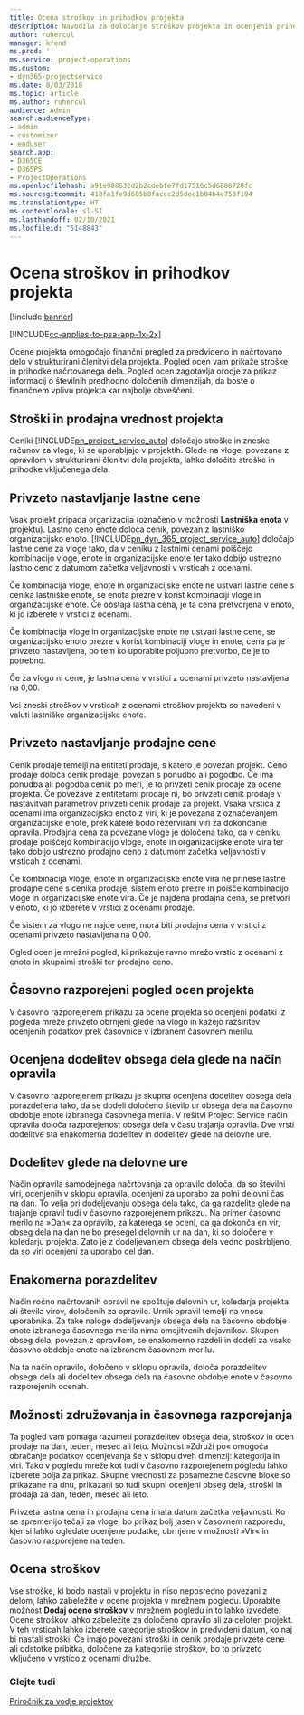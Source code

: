 ```yaml
---
title: Ocena stroškov in prihodkov projekta
description: Navodila za določanje stroškov projekta in ocenjenih prihodkov v rešitvi Project Service
author: ruhercul
manager: kfend
ms.prod: ''
ms.service: project-operations
ms.custom:
- dyn365-projectservice
ms.date: 8/03/2018
ms.topic: article
ms.author: ruhercul
audience: Admin
search.audienceType:
- admin
- customizer
- enduser
search.app:
- D365CE
- D365PS
- ProjectOperations
ms.openlocfilehash: a91e988632d2b2cdebfe7fd17516c5d6886728fc
ms.sourcegitcommit: 418fa1fe9d605b8faccc2d5dee1b04b4e753f194
ms.translationtype: HT
ms.contentlocale: sl-SI
ms.lasthandoff: 02/10/2021
ms.locfileid: "5148843"
---
```

# <a name="determine-project-cost-and-revenue-estimates"></a>Ocena stroškov in prihodkov projekta 

[!include [banner](../includes/psa-now-project-operations.md)]

[!INCLUDE[cc-applies-to-psa-app-1x-2x](../includes/cc-applies-to-psa-app-1x-2x.md)]

Ocene projekta omogočajo finančni pregled za predvideno in načrtovano delo v strukturirani členitvi dela projekta. Pogled ocen vam prikaže stroške in prihodke načrtovanega dela. Pogled ocen zagotavlja orodje za prikaz informacij o številnih predhodno določenih dimenzijah, da boste o finančnem vplivu projekta kar najbolje obveščeni.  
  
## <a name="cost-and-sales-value-of-the-project"></a>Stroški in prodajna vrednost projekta  
Ceniki [!INCLUDE[pn_project_service_auto](../includes/pn-project-service-auto.md)] določajo stroške in zneske računov za vloge, ki se uporabljajo v projektih. Glede na vloge, povezane z opravilom v strukturirani členitvi dela projekta, lahko določite stroške in prihodke vključenega dela.  
  
## <a name="cost-price-defaulting"></a>Privzeto nastavljanje lastne cene  
Vsak projekt pripada organizacija (označeno v možnosti **Lastniška enota** v projektu). Lastno ceno enote določa cenik, povezan z lastniško organizacijsko enoto. [!INCLUDE[pn_dyn_365_project_service_auto](../includes/pn-dyn-365-project-service-auto.md)] določajo lastne cene za vloge tako, da v ceniku z lastnimi cenami poiščejo kombinacijo vloge, enote in organizacijske enote ter tako dobijo ustrezno lastno ceno z datumom začetka veljavnosti v vrsticah z ocenami.  
  
Če kombinacija vloge, enote in organizacijske enote ne ustvari lastne cene s cenika lastniške enote, se enota prezre v korist kombinaciji vloge in organizacijske enote. Če obstaja lastna cena, je ta cena pretvorjena v enoto, ki jo izberete v vrstici z ocenami.  
  
Če kombinacija vloge in organizacijske enote ne ustvari lastne cene, se organizacijsko enoto prezre v korist kombinaciji vloge in enote, cena pa je privzeto nastavljena, po tem ko uporabite poljubno pretvorbo, če je to potrebno.  
  
 Če za vlogo ni cene, je lastna cena v vrstici z ocenami privzeto nastavljena na 0,00.  
  
 Vsi zneski stroškov v vrsticah z ocenami stroškov projekta so navedeni v valuti lastniške organizacijske enote.  
  
## <a name="sales-price-defaulting"></a>Privzeto nastavljanje prodajne cene  
Cenik prodaje temelji na entiteti prodaje, s katero je povezan projekt. Ceno prodaje določa cenik prodaje, povezan s ponudbo ali pogodbo. Če ima ponudba ali pogodba cenik po meri, je to privzeti cenik prodaje za ocene projekta. Če povezave z entitetami prodaje ni, bo privzeti cenik prodaje v nastavitvah parametrov privzeti cenik prodaje za projekt. Vsaka vrstica z ocenami ima organizacijsko enoto z viri, ki je povezana z označevanjem organizacijske enote, prek katere bodo rezervirani viri za dokončanje opravila. Prodajna cena za povezane vloge je določena tako, da v ceniku prodaje poiščejo kombinacijo vloge, enote in organizacijske enote vira ter tako dobijo ustrezno prodajno ceno z datumom začetka veljavnosti v vrsticah z ocenami.  
  
Če kombinacija vloge, enote in organizacijske enote vira ne prinese lastne prodajne cene s cenika prodaje, sistem enoto prezre in poišče kombinacijo vloge in organizacijske enote vira. Če je najdena prodajna cena, se pretvori v enoto, ki jo izberete v vrstici z ocenami prodaje.  
  
Če sistem za vlogo ne najde cene, mora biti prodajna cena v vrstici z ocenami privzeto nastavljena na 0,00.  
  
Ogled ocen je mrežni pogled, ki prikazuje ravno mrežo vrstic z ocenami z enoto in skupnimi stroški ter prodajno ceno.  
  
## <a name="time-phased-view-of-project-estimates"></a>Časovno razporejeni pogled ocen projekta  
V časovno razporejenem prikazu za ocene projekta so ocenjeni podatki iz pogleda mreže privzeto obrnjeni glede na vlogo in kažejo razširitev ocenjenih podatkov prek časovnice v izbranem časovnem merilu.  
  
## <a name="effort-estimate-allocation-based-on-task-mode"></a>Ocenjena dodelitev obsega dela glede na način opravila  
V časovno razporejenem prikazu je skupna ocenjena dodelitev obsega dela porazdeljena tako, da se dodeli določeno število ur obsega dela na časovno obdobje enote izbranega časovnega merila. V rešitvi Project Service način opravila določa razporejenost obsega dela v času trajanja opravila. Dve vrsti dodelitve sta enakomerna dodelitev in dodelitev glede na delovne ure. 
  
## <a name="work-hours-based-allocation"></a>Dodelitev glede na delovne ure  
Način opravila samodejnega načrtovanja za opravilo določa, da so številni viri, ocenjenih v sklopu opravila, ocenjeni za uporabo za polni delovni čas na dan. To velja pri dodeljevanju obsega dela tako, da ga razdelite glede na trajanje opravil tudi v časovno razporejenem prikazu. Na primer časovno merilo na »Dan« za opravilo, za katerega se oceni, da ga dokonča en vir, obseg dela na dan ne bo presegel delovnih ur na dan, ki so določene v koledarju projekta. Zato je z dodeljevanjem obsega dela vedno poskrbljeno, da so viri ocenjeni za uporabo cel dan.  
  
## <a name="even-distribution"></a>Enakomerna porazdelitev  
Način ročno načrtovanih opravil ne spoštuje delovnih ur, koledarja projekta ali števila virov, določenih za opravilo. Urnik opravil temelji na vnosu uporabnika. Za take naloge dodeljevanje obsega dela na časovno obdobje enote izbranega časovnega merila nima omejitvenih dejavnikov. Skupen obseg dela, povezan z opravilom, se enakomerno razdeli in dodeli za vsako časovno obdobje enote na izbranem časovnem merilu.  
  
Na ta način opravilo, določeno v sklopu opravila, določa porazdelitev obsega dela ali dodelitev obsega dela na časovno obdobje enote v časovno razporejenih ocenah.  
  
## <a name="grouping-and-time-phasing-options"></a>Možnosti združevanja in časovnega razporejanja  
Ta pogled vam pomaga razumeti porazdelitev obsega dela, stroškov in ocen prodaje na dan, teden, mesec ali leto. Možnost »Združi po« omogoča obračanje podatkov ocenjevanja še v sklopu dveh dimenzij: kategorija in viri. Tako v pogledu mreže kot tudi v časovno razporejenem pogledu lahko izberete polja za prikaz. Skupne vrednosti za posamezne časovne bloke so prikazane na dnu, prikazani so tudi skupni ocenjeni obseg dela, stroški in prodaja za dan, teden, mesec ali leto.  
  
Privzeta lastna cena in prodajna cena imata datum začetka veljavnosti. Ko se spremenijo tečaji za vloge, bo prikaz bolj jasen v časovnem razporedu, kjer si lahko ogledate ocenjene podatke, obrnjene v možnosti »Vir« in časovno razporejene na teden.  
  
## <a name="expense-estimates"></a>Ocena stroškov  
Vse stroške, ki bodo nastali v projektu in niso neposredno povezani z delom, lahko zabeležite v ocene projekta v mrežnem pogledu. Uporabite možnost **Dodaj oceno stroškov** v mrežnem pogledu in to lahko izvedete. Ocene stroškov lahko zabeležite za določeno opravilo ali za celoten projekt. V teh vrsticah lahko izberete kategorije stroškov in predvideni datum, ko naj bi nastali stroški. Če imajo povezani stroški in cenik prodaje privzete cene ali odstotke pribitka, določene za kategorije stroškov, bo to privzeto vključeno v vrstico z ocenami družbe.  
  
### <a name="see-also"></a>Glejte tudi  
 [Priročnik za vodje projektov](../psa/project-manager-guide.md)

